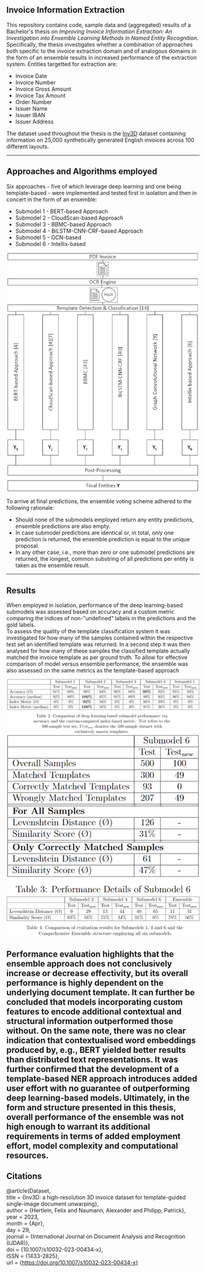 ## Invoice Information Extraction

This repository contains code, sample data and (aggregated) results of a Bachelor's thesis on *Improving Invoice
Information Extraction: An Investigation into Ensemble Learning Methods in Named Entity Recognition*.  
Specifically, the thesis investigates whether a combination of approaches both specific to the invoice extraction domain
and of analogous domains in the form of an ensemble results in increased performance of the extraction system.
Entities targetted for extraction are:

* Invoice Date
* Invoice Number
* Invoice Gross Amount
* Invoice Tax Amount
* Order Number
* Issuer Name
* Issuer IBAN
* Issuer Address

The dataset used throughout the thesis is the [Inv3D](https://felixhertlein.github.io/inv3d/) dataset containing
information on 25,000 synthetically generated English invoices across 100 different layouts.

---

## Approaches and Algorithms employed

Six approaches - five of which leverage deep learning and one being template-based - were implemented and tested first 
in isolation and then in concert in the form of an ensemble:
* Submodel 1 - BERT-based Approach 
* Submodel 2 - CloudScan-based Approach
* Submodel 3 - BBMC-based Approach
* Submodel 4 - BiLSTM-CNN-CRF-based Approach
* Submodel 5 - GCN-based
* Submodel 6 - Intellix-based

![Ensemble Architecture](utils/figures/ApproachHighLevel.png "Ensemble Architecture")

To arrive at final predictions, the ensemble voting scheme adhered to the following rationale:
* Should none of the submodels employed return any entity predictions, ensemble predictions are also empty.
* In case submodel predictions are identical or, in total, only one prediction is returned, the ensemble prediction is equal to the unique proposal.
* In any other case, i.e., more than zero or one submodel predictions are returned, the longest, common substring of all predictions per entity is taken as the ensemble result.
---

## Results

When employed in isolation, performance of the deep learning-based submodels was assessed based on accuracy and a
custom metric comparing the indices of non-"undefined" labels in the predictions and the gold labels.  
To assess the quality of the
template classification system it was investigated for how many of the
samples contained within the respective test set an identified template was
returned. In a second step it was then analysed for how many of these
samples the classified template actually matched the invoice template as
per ground truth. To allow for effective comparison of model versus ensemble
performance, the ensemble was also assessed on the same metrics as the template-based approach

![Performance of Deep Learning-based Models](utils/figures/Table_Performance_DL.png "Performance of Deep Learning-based Models")
![Performance of Template-based Model](utils/figures/Table_Performance_Template.png "Performance of Template-based Model")
![Ensemble Performance](utils/figures/Table_Performance_Ensemble.png "Ensemble Performance")

Performance evaluation highlights that the ensemble approach does not
conclusively increase or decrease effectivity, but its overall performance is
highly dependent on the underlying document template. It can further be
concluded that models incorporating custom features to encode additional
contextual and structural information outperformed those without. On the
same note, there was no clear indication that contextualised word
embeddings produced by, e.g., BERT yielded better results than distributed
text representations. It was further confirmed that the development of a
template-based NER approach introduces added user effort with no
guarantee of outperforming deep learning-based models. Ultimately, in the
form and structure presented in this thesis, overall performance of the
ensemble was not high enough to warrant its additional requirements in
terms of added employment effort, model complexity and computational
resources.
---

## Citations

 

@article{Dataset,  
title = {Inv3D: a high-resolution 3D invoice dataset for template-guided single-image document unwarping},  
author = {Hertlein, Felix and Naumann, Alexander and Philipp, Patrick},  
year = 2023,  
month = {Apr},  
day = 29,  
journal = {International Journal on Document Analysis and Recognition (IJDAR)},  
doi = {10.1007/s10032-023-00434-x},  
ISSN = {1433-2825},  
url = {https://doi.org/10.1007/s10032-023-00434-x}  
